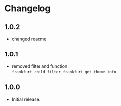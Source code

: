 # Changelog

## 1.0.2
 * changed readme 

## 1.0.1
 * removed filter and function `frankfurt_child_filter_frankfurt_get_theme_info`

## 1.0.0
 * Initial release.
